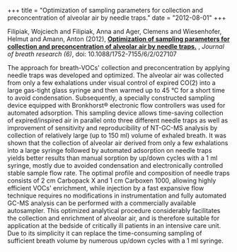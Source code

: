 +++
title = "Optimization of sampling parameters for collection and preconcentration of alveolar air by needle traps."
date = "2012-08-01"
+++

Filipiak, Wojciech and Filipiak, Anna and Ager, Clemens and Wiesenhofer, Helmut and Amann, Anton (2012), 
**[Optimization of sampling parameters for collection and preconcentration of alveolar air by needle traps.](http://www.ncbi.nlm.nih.gov/pubmed/22621839)** ,
*Journal of breath research (6)*,
doi: 10.1088/1752-7155/6/2/027107

The approach for breath-VOCs' collection and preconcentration by applying needle traps was developed and optimized. The alveolar air was collected from only a few exhalations under visual control of expired CO(2) into a large gas-tight glass syringe and then warmed up to 45 °C for a short time to avoid condensation. Subsequently, a specially constructed sampling device equipped with Bronkhorst® electronic flow controllers was used for automated adsorption. This sampling device allows time-saving collection of expired/inspired air in parallel onto three different needle traps as well as improvement of sensitivity and reproducibility of NT-GC-MS analysis by collection of relatively large (up to 150 ml) volume of exhaled breath. It was shown that the collection of alveolar air derived from only a few exhalations into a large syringe followed by automated adsorption on needle traps yields better results than manual sorption by up/down cycles with a 1 ml syringe, mostly due to avoided condensation and electronically controlled stable sample flow rate. The optimal profile and composition of needle traps consists of 2 cm Carbopack X and 1 cm Carboxen 1000, allowing highly efficient VOCs' enrichment, while injection by a fast expansive flow technique requires no modifications in instrumentation and fully automated GC-MS analysis can be performed with a commercially available autosampler. This optimized analytical procedure considerably facilitates the collection and enrichment of alveolar air, and is therefore suitable for application at the bedside of critically ill patients in an intensive care unit. Due to its simplicity it can replace the time-consuming sampling of sufficient breath volume by numerous up/down cycles with a 1 ml syringe.

